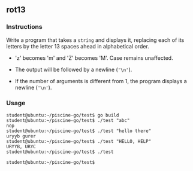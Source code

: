 ## rot13

### Instructions

Write a program that takes a `string` and displays it, replacing each of its
letters by the letter 13 spaces ahead in alphabetical order.

-   'z' becomes 'm' and 'Z' becomes 'M'. Case remains unaffected.

-   The output will be followed by a newline (`'\n'`).

-   If the number of arguments is different from 1, the program displays a newline (`'\n'`).

### Usage

```console
student@ubuntu:~/piscine-go/test$ go build
student@ubuntu:~/piscine-go/test$ ./test "abc"
nop
student@ubuntu:~/piscine-go/test$ ./test "hello there"
uryyb gurer
student@ubuntu:~/piscine-go/test$ ./test "HELLO, HELP"
URYYB, URYC
student@ubuntu:~/piscine-go/test$ ./test

student@ubuntu:~/piscine-go/test$
```

